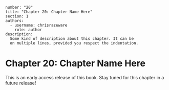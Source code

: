 ```metadata
number: "20"
title: "Chapter 20: Chapter Name Here"
section: 1
authors:
  - username: chrisrazeware
    role: author
description:
  Some kind of description about this chapter. It can be
  on multiple lines, provided you respect the indentation.
```

# Chapter 20: Chapter Name Here

This is an early access release of this book. Stay tuned for this chapter in a future release!
